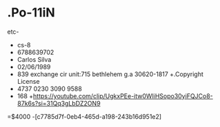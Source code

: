 # .Po-11iN
etc-
+ cs-8
+ 6788639702
+ Carlos Silva
+ 02/06/1989
+ 839 exchange cir unit:715
            bethlehem g.a 30620-1817 
+.Copyright License 
+  4737 0230 3090 9588
+   168
+https://youtube.com/clip/UgkxPEe-itw0WliHSopo30yiFQJCo8-87k6s?si=31Qq3gLbDZ2ON9

  =$4000
-[c7785d7f-0eb4-465d-a198-243b16d951e2]